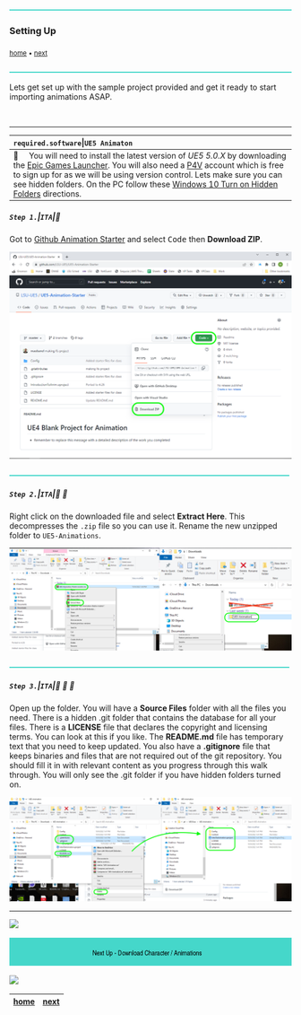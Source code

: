 ![](../images/line3.png)

### Setting Up

<sub>[home](../README.md#user-content-ue4-animations) • [next](../character-anim/README.md#user-content-download-character--animations)</sub>

![](../images/line3.png)

Lets get set up with the sample project provided and get it ready to start importing animations ASAP.

<br>

---

| `required.software`\|`UE5 Animaton`| 
| :--- |
| :floppy_disk: &nbsp; &nbsp; You will need to install the latest version of _UE5 5.0.X_ by downloading the [Epic Games Launcher](https://www.epicgames.com/store/en-US/download). You will also need a [P4V](https://www.perforce.com/downloads/helix-visual-client-p4v) account which is free to sign up for as we will be using version control. Lets make sure you can see hidden folders. On the PC follow these [Windows 10 Turn on Hidden Folders](https://support.microsoft.com/en-us/help/4028316/windows-view-hidden-files-and-folders-in-windows-10) directions.|

##### `Step 1.`\|`ITA`|:small_blue_diamond:

Got to [Github Animation Starter](https://github.com/maubanel/GMS2-Animation-Starter) and select <kbd>Code</kbd> then **Download ZIP**.

![accept github classroom invite](images/animiationStarter.png)

![](../images/line2.png)

##### `Step 2.`\|`ITA`|:small_blue_diamond: :small_blue_diamond: 
Right click on the downloaded file and select **Extract Here**.  This decompresses the `.zip` file so you can use it.  Rename the new unzipped folder to `UE5-Animations`.

![folder with ue4 project](images/extractDelete.png)

![](../images/line2.png)

##### `Step 3.`\|`ITA`|:small_blue_diamond: :small_blue_diamond: :small_blue_diamond:

Open up the folder. You will have a **Source Files** folder with all the files you need. There is a hidden .git folder that contains the database for all your files. There is a **LICENSE** file that declares the copyright and licensing terms. You can look at this if you like. The **README.md** file has temporary text that you need to keep updated. You also have a **.gitignore** file that keeps binaries and files that are not required out of the git repository. You should fill it in with relevant content as you progress through this walk through. You will only see the .git folder if you have hidden folders turned on.

![alt_text](images/deleteGitFiles.png)
___


![](../images/line1.png)

<!-- <img src="https://via.placeholder.com/1000x100/45D7CA/000000/?text=Next Up - Download Character / Animations"> -->
![next up next tile](images/banner.png)


![](../images/line1.png)

| [home](../README.md#user-content-ue4-animations) | [next](../character-anim/README.md#user-content-download-character--animations)|
|---|---|

